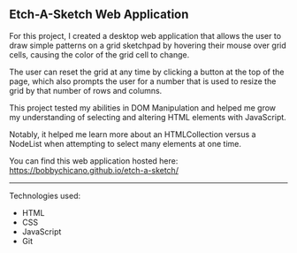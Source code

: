 ## Etch-A-Sketch Web Application

For this project, I created a desktop web application that allows the user to draw simple patterns on a grid sketchpad by hovering their mouse over grid cells, causing the color of the grid cell to change.

The user can reset the grid at any time by clicking a button at the top of the page, which also prompts the user for a number that is used to resize the grid by that number of rows and columns.

This project tested my abilities in DOM Manipulation and helped me grow my understanding of selecting and altering HTML elements with JavaScript.  

Notably, it helped me learn more about an HTMLCollection versus a NodeList when attempting to select many elements at one time.

You can find this web application hosted here: https://bobbychicano.github.io/etch-a-sketch/

---

Technologies used:
  - HTML
  - CSS
  - JavaScript
  - Git
